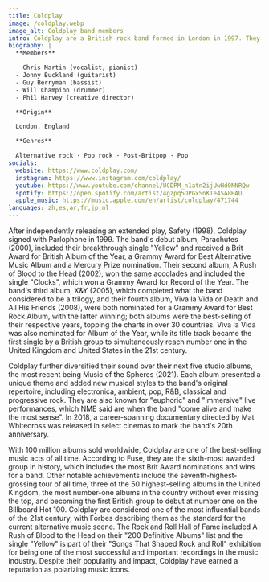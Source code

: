 ```yaml
---
title: Coldplay
image: /coldplay.webp
image_alt: Coldplay band members
intro: Coldplay are a British rock band formed in London in 1997. They consist of vocalist and pianist Chris Martin, guitarist Jonny Buckland, bassist Guy Berryman, drummer Will Champion and creative director Phil Harvey. They met at University College London and began playing music together from 1997 to 1998, initially calling themselves Big Fat Noises and later Starfish.
biography: |
  **Members**

  - Chris Martin (vocalist, pianist)
  - Jonny Buckland (guitarist)
  - Guy Berryman (bassist)
  - Will Champion (drummer)
  - Phil Harvey (creative director)

  **Origin**

  London, England

  **Genres**

  Alternative rock · Pop rock · Post-Britpop · Pop
socials:
  website: https://www.coldplay.com/
  instagram: https://www.instagram.com/coldplay/
  youtube: https://www.youtube.com/channel/UCDPM_n1atn2ijUwHd0NNRQw
  spotify: https://open.spotify.com/artist/4gzpq5DPGxSnKTe4SA8HAU
  apple_music: https://music.apple.com/en/artist/coldplay/471744
languages: zh,es,ar,fr,jp,nl
---
```


After independently releasing an extended play, Safety (1998), Coldplay signed with Parlophone in 1999. The band's debut album, Parachutes (2000), included their breakthrough single "Yellow" and received a Brit Award for British Album of the Year, a Grammy Award for Best Alternative Music Album and a Mercury Prize nomination. Their second album, A Rush of Blood to the Head (2002), won the same accolades and included the single "Clocks", which won a Grammy Award for Record of the Year. The band's third album, X&Y (2005), which completed what the band considered to be a trilogy, and their fourth album, Viva la Vida or Death and All His Friends (2008), were both nominated for a Grammy Award for Best Rock Album, with the latter winning; both albums were the best-selling of their respective years, topping the charts in over 30 countries. Viva la Vida was also nominated for Album of the Year, while its title track became the first single by a British group to simultaneously reach number one in the United Kingdom and United States in the 21st century.

Coldplay further diversified their sound over their next five studio albums, the most recent being Music of the Spheres (2021). Each album presented a unique theme and added new musical styles to the band's original repertoire, including electronica, ambient, pop, R&B, classical and progressive rock. They are also known for "euphoric" and "immersive" live performances, which NME said are when the band "come alive and make the most sense". In 2018, a career-spanning documentary directed by Mat Whitecross was released in select cinemas to mark the band's 20th anniversary.

With 100 million albums sold worldwide, Coldplay are one of the best-selling music acts of all time. According to Fuse, they are the sixth-most awarded group in history, which includes the most Brit Award nominations and wins for a band. Other notable achievements include the seventh-highest-grossing tour of all time, three of the 50 highest-selling albums in the United Kingdom, the most number-one albums in the country without ever missing the top, and becoming the first British group to debut at number one on the Billboard Hot 100. Coldplay are considered one of the most influential bands of the 21st century, with Forbes describing them as the standard for the current alternative music scene. The Rock and Roll Hall of Fame included A Rush of Blood to the Head on their "200 Definitive Albums" list and the single "Yellow" is part of their "Songs That Shaped Rock and Roll" exhibition for being one of the most successful and important recordings in the music industry. Despite their popularity and impact, Coldplay have earned a reputation as polarizing music icons.

